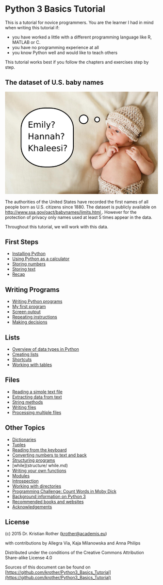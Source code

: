 
# Python 3 Basics Tutorial

This is a tutorial for novice programmers. You are the learner I had in mind when writing this tutorial if:

* you have worked a little with a different programming language like R, MATLAB or C.
* you have no programming experience at all
* you know Python well and would like to teach others

This tutorial works best if you follow the chapters and exercises step by step.

## The dataset of U.S. baby names

![Babynamen](images/baby.png)

The authorities of the United States have recorded the first names of all people born as U.S. citizens since 1880. The dataset is publicly available on [http://www.ssa.gov/oact/babynames/limits.html
](http://www.ssa.gov/oact/babynames/limits.html). However for the protection of privacy only names used at least 5 times appear in the data.

Throughout this tutorial, we will work with this data.


## First Steps

* [Installing Python](first_steps/installing_python.md)
* [Using Python as a calculator](first_steps/python_shell.md)
* [Storing numbers](first_steps/variables_and_numbers.md)
* [Storing text](first_steps/strings.md)
* [Recap](first_steps/recap.md)

## Writing Programs

* [Writing Python programs](python_programs/README.md)
* [My first program](python_programs/programs.md)
* [Screen output](python_programs/print.md)
* [Repeating instructions](python_programs/for_loops.md)
* [Making decisions](python_programs/if.md)

## Lists

* [Overview of data types in Python](data_types/data_types_in_python.md)
* [Creating lists](lists/lists.md)
* [Shortcuts](lists/builtin_functions.md)
* [Working with tables](lists/tables.md)

## Files

* [Reading a simple text file](reading_data/readfile.md)
* [Extracting data from text](reading_data/parsing.md)
* [String methods](reading_data/string_methods.md)
* [Writing files](reading_data/writing_files.md)
* [Processing multiple files](reading_data/multiple_files.md)


## Other Topics

* [Dictionaries](data_types/dictionaries.md)
* [Tuples](data_types/tuples.md)
* [Reading from the keyboard](python_programs/input.md)
* [Converting numbers to text and back](python_shell/type_conversions.md)
* [Structuring programs](structure/structuring_programs.md)
* [while](structure/  while.md)
* [Writing your own functions](structure/functions.md)
* [Modules](structure/modules.md)
* [Introspection](structure/introspection.md)
* [Working with directories](data_types/os.md)
* [Programming Challenge: Count Words in Moby Dick](challenge3_count_words/README.md)
* [Background information on Python 3](appendix/background_info.md)
* [Recommended books and websites](appendix/literature.md)
* [Acknowledgements](appendix/acknowledgements.md)


## License

(c) 2015 Dr. Kristian Rother (krother@academis.eu)

with contributions by Allegra Via, Kaja Milanowska and Anna Philips

Distributed under the conditions of the Creative Commons Attribution Share-alike License 4.0

Sources of this document can be found on [https://github.com/krother/Python3_Basics_Tutorial](https://github.com/krother/Python3_Basics_Tutorial)
